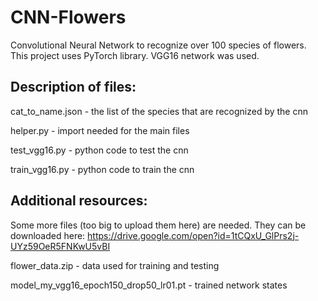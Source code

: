 # CNN-Flowers
Convolutional Neural Network to recognize over 100 species of flowers. This project uses PyTorch library. VGG16 network was used.

## Description of files:

cat_to_name.json - the list of the species that are recognized by the cnn

helper.py	- import needed for the main files

test_vgg16.py	- python code to test the cnn 

train_vgg16.py	- python code to train the cnn

## Additional resources:

Some more files (too big to upload them here) are needed. They can be downloaded here: https://drive.google.com/open?id=1tCQxU_GlPrs2j-UYz59OeR5FNKwU5vBI

flower_data.zip - data used for training and testing

model_my_vgg16_epoch150_drop50_lr01.pt - trained network states
